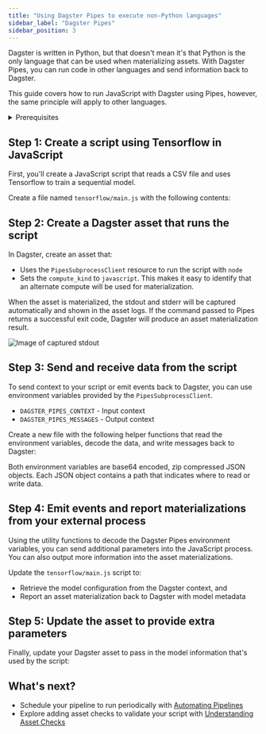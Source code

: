 ```yaml
---
title: "Using Dagster Pipes to execute non-Python languages"
sidebar_label: "Dagster Pipes"
sidebar_position: 3
---
```


Dagster is written in Python, but that doesn't mean it's that Python is the only language that can be used when materializing assets. With Dagster Pipes, you can run code in other languages and send information back to Dagster.

This guide covers how to run JavaScript with Dagster using Pipes, however, the same principle will apply to other languages.

<details>
<summary>Prerequisites</summary>

To follow this guide, you'll need:

- Familiarity with [Assets](/concepts/assets)
- A basic understanding of JavaScript and Node.js

To run the examples, you'll need to install:

- [Node.js](https://nodejs.org/en/download/package-manager/)
- The following packages:

   ```bash
   pip install dagster dagster-webserver tensorflow
   ```
</details>

## Step 1: Create a script using Tensorflow in JavaScript

First, you'll create a JavaScript script that reads a CSV file and uses Tensorflow to train a sequential model.

Create a file named `tensorflow/main.js` with the following contents:

<CodeExample filePath="guides/non-python/pipes-contrived-javascript.js" language="javascript" title="tensorflow/main.js" />

## Step 2: Create a Dagster asset that runs the script

In Dagster, create an asset that:

- Uses the `PipesSubprocessClient` resource to run the script with `node`
- Sets the `compute_kind` to `javascript`. This makes it easy to identify that an alternate compute will be used for materialization.

<CodeExample filePath="guides/non-python/pipes-asset.py" language="python" />

When the asset is materialized, the stdout and stderr will be captured automatically and shown in the asset logs. If the command passed to Pipes returns a successful exit code, Dagster will produce an asset materialization result.

![Image of captured stdout](/img/placeholder.svg)

## Step 3: Send and receive data from the script

To send context to your script or emit events back to Dagster, you can use environment variables provided by the `PipesSubprocessClient`.


- `DAGSTER_PIPES_CONTEXT` - Input context
- `DAGSTER_PIPES_MESSAGES` - Output context

Create a new file with the following helper functions that read the environment variables, decode the data, and write messages back to Dagster:

<CodeExample filePath="guides/non-python/pipes-javascript-utility.js" language="javascript" />

Both environment variables are base64 encoded, zip compressed JSON objects. Each JSON object contains a path that indicates where to read or write data.

## Step 4: Emit events and report materializations from your external process

Using the utility functions to decode the Dagster Pipes environment variables, you can send additional parameters into the JavaScript process. You can also output more information into the asset materializations.

Update the `tensorflow/main.js` script to:

- Retrieve the model configuration from the Dagster context, and
- Report an asset materialization back to Dagster with model metadata

<CodeExample filePath="guides/non-python/pipes-full-featured-javascript.js" language="javascript" />

## Step 5: Update the asset to provide extra parameters

Finally, update your Dagster asset to pass in the model information that's used by the script:

<CodeExample filePath="guides/non-python/pipes-asset-with-context.py" language="python" />

## What's next?

- Schedule your pipeline to run periodically with [Automating Pipelines](/guides/automation)
- Explore adding asset checks to validate your script with [Understanding Asset Checks](/concepts/assets/asset-checks)
